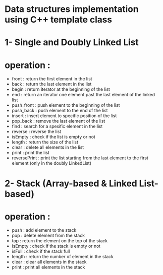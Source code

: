# Data structures implementation using C++ template class
# 1- Single and Doubly Linked List 
# operation : 
  - front : return the first element in the list
  - back : return the last element in the list
  - begin : return iterator at the beginning of the list
  - end : return an iterator one element past the last element of the linked list
  - push_front : push element to the beginning of the list
  - push_back : push element to the end of the list
  - insert : insert element to specific position of the list
  - pop_back : remove the last element of the list
  -  find : search for a spesific element in the list
  -  reverse : reverse the list
  -  isEmpty : check if the list is empty or not
  -   length : return the size of the list
  -   clear : delete all elements in the list
  -   print : print the list
  -   reversePrint : print the list starting from the last element to the first element (only in the doubly LinkedList)
  
# 2- Stack (Array-based & Linked List-based)
# operation :
  - push : add element to the stack 
  - pop : delete element from the stack
  - top : return the element on the top of the stack
  - isEmpty : check if the stack is empty or not 
  - isFull : check if the stack full
  - length : return the number of element in the stack
  - clear : clear all elements in the stack
  - print : print all elements in the stack

